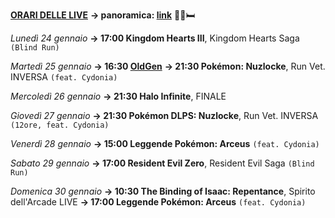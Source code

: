 <b><u>ORARI DELLE LIVE</u></b>
<b>→ panoramica: <a href="https://trello.com/b/iKwdSGf3/sabaku">link</a></b> 🦠🤒🛏️

<i>Lunedì 24 gennaio</i>
<b>→ 17:00 Kingdom Hearts III</b>, Kingdom Hearts Saga <code>(Blind Run)</code>

<i>Martedì 25 gennaio</i>
<b>→ 16:30 <a href="https://www.twitch.tv/oldgenproject">OldGen</a></b>
<b>→ 21:30 Pokémon: Nuzlocke</b>, Run Vet. INVERSA <code>(feat. Cydonia)</code>

<i>Mercoledì 26 gennaio</i>
<b>→ 21:30 Halo Infinite</b>, FINALE

<i>Giovedì 27 gennaio</i>
<b>→ 21:30 Pokémon DLPS: Nuzlocke</b>, Run Vet. INVERSA <code>(12ore, feat. Cydonia)</code>

<i>Venerdì 28 gennaio</i>
<b>→ 15:00 Leggende Pokémon: Arceus</b> <code>(feat. Cydonia)</code>

<i>Sabato 29 gennaio</i>
<b>→ 17:00 Resident Evil Zero</b>, Resident Evil Saga <code>(Blind Run)</code>

<i>Domenica 30 gennaio</i>
<b>→ 10:30 The Binding of Isaac: Repentance</b>, Spirito dell'Arcade LIVE
<b>→ 17:00 Leggende Pokémon: Arceus</b> <code>(feat. Cydonia)</code>
